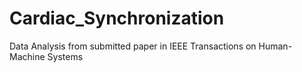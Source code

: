 # Cardiac_Synchronization
 
Data Analysis from submitted paper in IEEE Transactions on Human-Machine Systems
